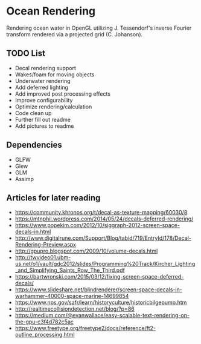 # Ocean Rendering

Rendering ocean water in OpenGL utilizing J. Tessendorf's inverse Fourier transform rendered via a projected grid (C. Johanson).

## TODO List
- Decal rendering support
- Wakes/foam for moving objects
- Underwater rendering
- Add deferred lighting
- Add improved post processing effects
- Improve configurability
- Optimize rendering/calculation
- Code clean up
- Further fill out readme
- Add pictures to readme

## Dependencies
* GLFW
* Glew
* GLM
* Assimp

## Articles for later reading
* https://community.khronos.org/t/decal-as-texture-mapping/60030/8
* https://mtnphil.wordpress.com/2014/05/24/decals-deferred-rendering/
* https://www.popekim.com/2012/10/siggraph-2012-screen-space-decals-in.html
* http://www.digitalrune.com/Support/Blog/tabid/719/EntryId/178/Decal-Rendering-Preview.aspx
* http://gpupro.blogspot.com/2009/10/volume-decals.html
* http://twvideo01.ubm-us.net/o1/vault/gdc2012/slides/Programming%20Track/Kircher_Lighting_and_Simplifying_Saints_Row_The_Third.pdf
* https://bartwronski.com/2015/03/12/fixing-screen-space-deferred-decals/
* https://www.slideshare.net/blindrenderer/screen-space-decals-in-warhammer-40000-space-marine-14699854
* https://www.nps.gov/safr/learn/historyculture/historicbilgepump.htm
* http://realtimecollisiondetection.net/blog/?p=86
* https://medium.com/@evanwallace/easy-scalable-text-rendering-on-the-gpu-c3f4d782c5ac
* https://www.freetype.org/freetype2/docs/reference/ft2-outline_processing.html
